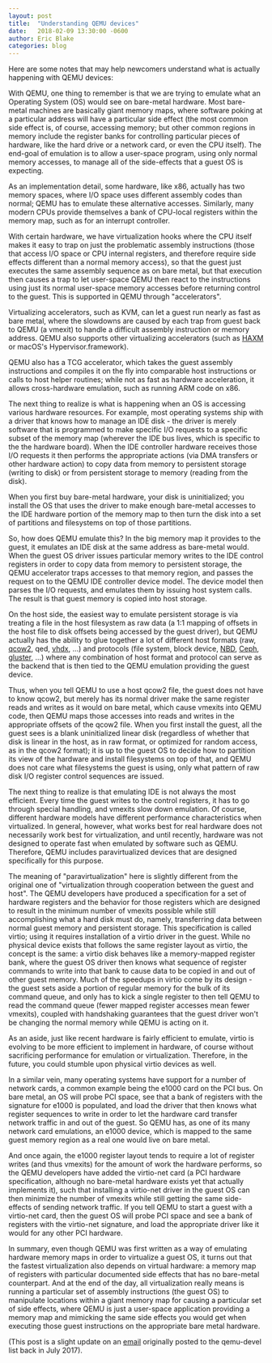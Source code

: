 ```yaml
---
layout: post
title:  "Understanding QEMU devices"
date:   2018-02-09 13:30:00 -0600
author: Eric Blake
categories: blog
---
```

Here are some notes that may help newcomers understand what is
actually happening with QEMU devices:

With QEMU, one thing to remember is that we are trying to emulate what
an Operating System (OS) would see on bare-metal hardware.  Most
bare-metal machines are basically giant memory maps, where software
poking at a particular address will have a particular side effect (the
most common side effect is, of course, accessing memory; but other
common regions in memory include the register banks for controlling
particular pieces of hardware, like the hard drive or a network card,
or even the CPU itself).  The end-goal of emulation is to allow a
user-space program, using only normal memory accesses, to manage all
of the side-effects that a guest OS is expecting.

As an implementation detail, some hardware, like x86, actually has two
memory spaces, where I/O space uses different assembly codes than
normal; QEMU has to emulate these alternative accesses.  Similarly,
many modern CPUs provide themselves a bank of CPU-local registers
within the memory map, such as for an interrupt controller.

With certain hardware, we have virtualization hooks where the CPU
itself makes it easy to trap on just the problematic assembly
instructions (those that access I/O space or CPU internal registers,
and therefore require side effects different than a normal memory
access), so that the guest just executes the same assembly sequence as
on bare metal, but that execution then causes a trap to let user-space
QEMU then react to the instructions using just its normal user-space
memory accesses before returning control to the guest.  This is
supported in QEMU through "accelerators".

Virtualizing accelerators, such as KVM, can let a guest run nearly
as fast as bare metal, where the slowdowns are caused by each trap
from guest back to QEMU (a vmexit) to handle a difficult assembly
instruction or memory address.  QEMU also supports other virtualizing
accelerators (such as
[HAXM](https://www.qemu.org/2017/11/22/haxm-usage-windows/) or macOS's
Hypervisor.framework).

QEMU also has a TCG accelerator, which takes the guest assembly
instructions and compiles it on the fly into comparable host
instructions or calls to host helper routines; while not as fast as
hardware acceleration, it allows cross-hardware emulation, such as
running ARM code on x86.

The next thing to realize is what is happening when an OS is accessing
various hardware resources.  For example, most operating systems ship
with a driver that knows how to manage an IDE disk - the driver is
merely software that is programmed to make specific I/O requests to a
specific subset of the memory map (wherever the IDE bus lives, which
is specific to the the hardware board).  When the IDE controller
hardware receives those I/O requests it then performs the appropriate
actions (via DMA transfers or other hardware action) to copy data from
memory to persistent storage (writing to disk) or from persistent
storage to memory (reading from the disk).

When you first buy bare-metal hardware, your disk is uninitialized; you
install the OS that uses the driver to make enough bare-metal accesses
to the IDE hardware portion of the memory map to then turn the disk into
a set of partitions and filesystems on top of those partitions.

So, how does QEMU emulate this? In the big memory map it provides to
the guest, it emulates an IDE disk at the same address as bare-metal
would.  When the guest OS driver issues particular memory writes to
the IDE control registers in order to copy data from memory to
persistent storage, the QEMU accelerator traps accesses to that memory
region, and passes the request on to the QEMU IDE controller device
model.  The device model then parses the I/O requests, and emulates
them by issuing host system calls.  The result is that guest memory is
copied into host storage.

On the host side, the easiest way to emulate persistent storage is via
treating a file in the host filesystem as raw data (a 1:1 mapping of
offsets in the host file to disk offsets being accessed by the guest
driver), but QEMU actually has the ability to glue together a lot of
different host formats (raw,
[qcow2](https://gitlab.com/qemu-project/qemu/-/blob/master/docs/interop/qcow2.txt),
qed,
[vhdx](https://www.microsoft.com/en-us/download/details.aspx?id=34750),
...) and protocols (file system, block device,
[NBD](https://github.com/NetworkBlockDevice/nbd/blob/master/doc/proto.md),
[Ceph](https://ceph.com/), [gluster](https://www.gluster.org/), ...)
where any combination of host format and protocol can serve as the
backend that is then tied to the QEMU emulation providing the guest
device.

Thus, when you tell QEMU to use a host qcow2 file, the guest does not
have to know qcow2, but merely has its normal driver make the same
register reads and writes as it would on bare metal, which cause vmexits
into QEMU code, then QEMU maps those accesses into reads and writes in
the appropriate offsets of the qcow2 file.  When you first install the
guest, all the guest sees is a blank uninitialized linear disk
(regardless of whether that disk is linear in the host, as in raw
format, or optimized for random access, as in the qcow2 format); it is
up to the guest OS to decide how to partition its view of the hardware
and install filesystems on top of that, and QEMU does not care what
filesystems the guest is using, only what pattern of raw disk I/O
register control sequences are issued.

The next thing to realize is that emulating IDE is not always the most
efficient.  Every time the guest writes to the control registers, it
has to go through special handling, and vmexits slow down
emulation. Of course, different hardware models have different
performance characteristics when virtualized.  In general, however,
what works best for real hardware does not necessarily work best for
virtualization, and until recently, hardware was not designed to
operate fast when emulated by software such as QEMU.  Therefore, QEMU
includes paravirtualized devices that are designed specifically for
this purpose.

The meaning of "paravirtualization" here is slightly different from
the original one of "virtualization through cooperation between the
guest and host".  The QEMU developers have produced a specification
for a set of hardware registers and the behavior for those registers
which are designed to result in the minimum number of vmexits possible
while still accomplishing what a hard disk must do, namely,
transferring data between normal guest memory and persistent storage.
This specification is called virtio; using it requires installation of
a virtio driver in the guest.  While no physical device exists that
follows the same register layout as virtio, the concept is the same: a
virtio disk behaves like a memory-mapped register bank, where the
guest OS driver then knows what sequence of register commands to write
into that bank to cause data to be copied in and out of other guest
memory.  Much of the speedups in virtio come by its design - the guest
sets aside a portion of regular memory for the bulk of its command
queue, and only has to kick a single register to then tell QEMU to
read the command queue (fewer mapped register accesses mean fewer
vmexits), coupled with handshaking guarantees that the guest driver
won't be changing the normal memory while QEMU is acting on it.

As an aside, just like recent hardware is fairly efficient to emulate,
virtio is evolving to be more efficient to implement in hardware, of
course without sacrificing performance for emulation or
virtualization.  Therefore, in the future, you could stumble upon
physical virtio devices as well.

In a similar vein, many operating systems have support for a number of
network cards, a common example being the e1000 card on the PCI bus.
On bare metal, an OS will probe PCI space, see that a bank of
registers with the signature for e1000 is populated, and load the
driver that then knows what register sequences to write in order to
let the hardware card transfer network traffic in and out of the
guest.  So QEMU has, as one of its many network card emulations, an
e1000 device, which is mapped to the same guest memory region as a
real one would live on bare metal.

And once again, the e1000 register layout tends to require a lot of
register writes (and thus vmexits) for the amount of work the hardware
performs, so the QEMU developers have added the virtio-net card (a PCI
hardware specification, although no bare-metal hardware exists yet
that actually implements it), such that installing a virtio-net driver
in the guest OS can then minimize the number of vmexits while still
getting the same side-effects of sending network traffic.  If you tell
QEMU to start a guest with a virtio-net card, then the guest OS will
probe PCI space and see a bank of registers with the virtio-net
signature, and load the appropriate driver like it would for any other
PCI hardware.

In summary, even though QEMU was first written as a way of emulating
hardware memory maps in order to virtualize a guest OS, it turns out
that the fastest virtualization also depends on virtual hardware: a
memory map of registers with particular documented side effects that has
no bare-metal counterpart.  And at the end of the day, all
virtualization really means is running a particular set of assembly
instructions (the guest OS) to manipulate locations within a giant
memory map for causing a particular set of side effects, where QEMU is
just a user-space application providing a memory map and mimicking the
same side effects you would get when executing those guest instructions
on the appropriate bare metal hardware.

(This post is a slight update on an
[email](https://lists.gnu.org/archive/html/qemu-devel/2017-07/msg05939.html)
originally posted to the qemu-devel list back in July 2017).
